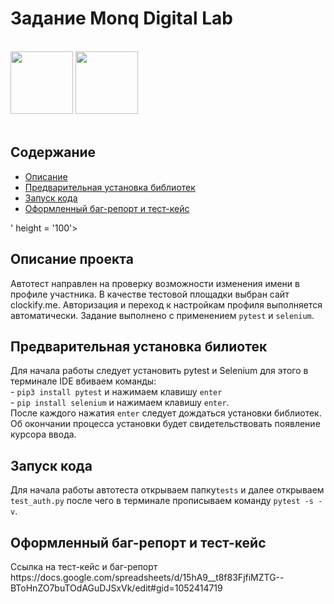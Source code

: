 <head> 
  <style>
   p {
    text-indent: 20px;
   }
  </style>
</head> 
<h1>Задание Monq Digital Lab</h1>
<br>
<img src = "https://mrselenium.com/wp-content/uploads/2020/02/seleniumlogo.png" height = "100">
<img src = "https://unipython.com/wp-content/uploads/2020/04/pytest-framework-min.png" height = "100">
<br>
<br>
<h2>Содержание</h2>
<ul>
 <li><a href="#description">Описание</a>
 <li><a href="#requirements">Предварительная установка библиотек</a>
 <li><a href="#start">Запуск кода</a>
 <li><a href="#bug_report">Оформленный баг-репорт и тест-кейс</a> 
</ul>' height = '100'>

<h2 id = description>Описание проекта</h2>
Автотест направлен на проверку возможности изменения имени в профиле участника. В качестве тестовой площадки выбран сайт clockify.me.
Авторизация и переход к настройкам профиля выполняется автоматически.
Задание выполнено с применением <code>pytest</code> и <code>selenium</code>.

<h2 id = requirements>Предварительная установка билиотек</h2>
Для начала работы следует установить pytest и Selenium
для этого в терминале IDE вбиваем команды:<br>
- <code>pip3 install pytest</code> и нажимаем клавишу <code>enter</code><br>
- <code>pip install selenium</code> и нажимаем клавишу <code>enter</code>.<br>
После каждого нажатия <code>enter</code> следует дождаться установки библиотек. Об окончании процесса установки будет свидетельствовать появление курсора ввода.

<h2 id = start>Запуск кода</h2>
Для начала работы автотеста открываем папку<code>tests</code> и далее открываем <code>test_auth.py</code> после чего в терминале прописываем команду <code>pytest -s -v</code>.

<h2 id = bug_report>Оформленный баг-репорт и тест-кейс</h2>
Ссылка на тест-кейс и баг-репорт https://docs.google.com/spreadsheets/d/15hA9__t8f83FjfiMZTG--BToHnZO7buTOdAGuDJSxVk/edit#gid=1052414719

